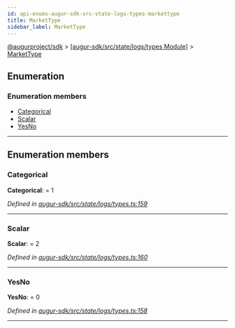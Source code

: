 ```yaml
---
id: api-enums-augur-sdk-src-state-logs-types-markettype
title: MarketType
sidebar_label: MarketType
---
```


[@augurproject/sdk](api-readme.md) > [[augur-sdk/src/state/logs/types Module]](api-modules-augur-sdk-src-state-logs-types-module.md) > [MarketType](api-enums-augur-sdk-src-state-logs-types-markettype.md)

## Enumeration

### Enumeration members

* [Categorical](api-enums-augur-sdk-src-state-logs-types-markettype.md#categorical)
* [Scalar](api-enums-augur-sdk-src-state-logs-types-markettype.md#scalar)
* [YesNo](api-enums-augur-sdk-src-state-logs-types-markettype.md#yesno)

---

## Enumeration members

<a id="categorical"></a>

###  Categorical

**Categorical**:  = 1

*Defined in [augur-sdk/src/state/logs/types.ts:159](https://github.com/AugurProject/augur/blob/1e1466f1d3/packages/augur-sdk/src/state/logs/types.ts#L159)*

___
<a id="scalar"></a>

###  Scalar

**Scalar**:  = 2

*Defined in [augur-sdk/src/state/logs/types.ts:160](https://github.com/AugurProject/augur/blob/1e1466f1d3/packages/augur-sdk/src/state/logs/types.ts#L160)*

___
<a id="yesno"></a>

###  YesNo

**YesNo**:  = 0

*Defined in [augur-sdk/src/state/logs/types.ts:158](https://github.com/AugurProject/augur/blob/1e1466f1d3/packages/augur-sdk/src/state/logs/types.ts#L158)*

___

